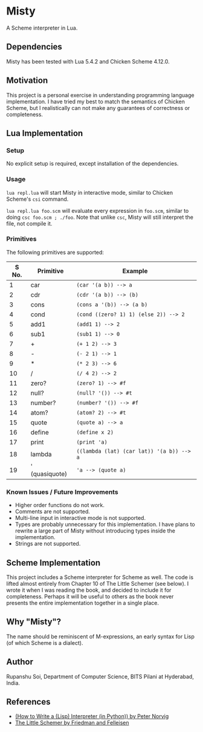 # Misty

A Scheme interpreter in Lua.

## Dependencies
Misty has been tested with Lua 5.4.2 and Chicken Scheme 4.12.0.

## Motivation
This project is a personal exercise in understanding programming language implementation. I have tried my best to match the semantics of Chicken Scheme, but I realistically can not make any guarantees of correctness or completeness.

## Lua Implementation

### Setup
No explicit setup is required, except installation of the dependencies.

### Usage
`lua repl.lua` will start Misty in interactive mode, similar to Chicken Scheme's `csi` command.

`lua repl.lua foo.scm` will evaluate every expression in `foo.scm`, similar to doing `csc foo.scm ; ./foo`. Note that unlike `csc`, Misty will still interpret the file, not compile it.

### Primitives

The following primitives are supported:

| S No. | Primitive         | Example |
|-------|-------------------|---------|
| 1     | car               | `(car '(a b)) --> a`                      |
| 2     | cdr               | `(cdr '(a b)) --> (b)`                    |
| 3     | cons              | `(cons a '(b)) --> (a b)`                 |
| 4     | cond              | `(cond ((zero? 1) 1) (else 2)) --> 2`     |
| 5     | add1              | `(add1 1) --> 2`                          |
| 6     | sub1              | `(sub1 1) --> 0`                          |
| 7     | +                 | `(+ 1 2) --> 3`                           |
| 8     | -                 | `(- 2 1) --> 1`                           |
| 9     | *                 | `(* 2 3) --> 6`                           |
| 10    | /                 | `(/ 4 2) --> 2`                           |
| 11    | zero?             | `(zero? 1) --> #f`                        |
| 12    | null?             | `(null? '()) --> #t`                      |
| 13    | number?           | `(number? '()) --> #f`                    |
| 14    | atom?             | `(atom? 2) --> #t`                        |
| 15    | quote             | `(quote a) --> a`                         |
| 16    | define            | `(define x 2)`                            |
| 17    | print             | `(print 'a)`                              |
| 18    | lambda            | `((lambda (lat) (car lat)) '(a b)) --> a` |
| 19    | ' (quasiquote)    | `'a --> (quote a)`                        |

### Known Issues / Future Improvements
* Higher order functions do not work.
* Comments are not supported.
* Multi-line input in interactive mode is not supported.
* Types are probably unnecessary for this implementation. I have plans to rewrite a large part of Misty without introducing types inside the implementation.
* Strings are not supported.

## Scheme Implementation
This project includes a Scheme interpreter for Scheme as well. The code is lifted almost entirely from Chapter 10 of The Little Schemer (see below). I wrote it when I was reading the book, and decided to include it for completeness. Perhaps it will be useful to others as the book never presents the entire implementation together in a single place.

## Why "Misty"?
The name should be reminiscent of M-expressions, an early syntax for Lisp (of which Scheme is a dialect).

## Author
Rupanshu Soi, Department of Computer Science, BITS Pilani at Hyderabad, India.

## References
- [(How to Write a (Lisp) Interpreter (in Python)) by Peter Norvig](https://norvig.com/lispy.html)
- [The Little Schemer by Friedman and Felleisen](https://mitpress.mit.edu/books/little-schemer-fourth-edition)
